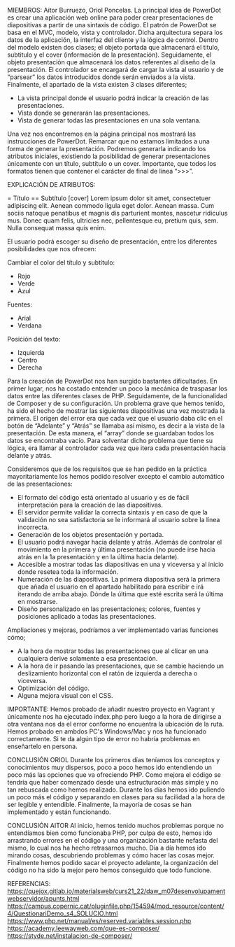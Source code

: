MIEMBROS: Aitor Burruezo, Oriol Poncelas.
La principal idea de PowerDot es crear una aplicación web online para poder crear presentaciones de diapositivas a partir de una sintaxis de código.
El patrón de PowerDot se basa en el MVC, modelo, vista y controlador. Dicha arquitectura separa los datos de la aplicación, la interfaz del cliente y la lógica de control. 
Dentro del modelo existen dos clases; el objeto portada que almacenará el titulo, subtitulo y el cover (información de la presentación). Seguidamente, el objeto presentación que almacenará los datos referentes al diseño de la presentación. 
El controlador se encargará de cargar la vista al usuario y de “parsear” los datos introducidos donde serán enviados a la vista.
Finalmente, el apartado de la vista existen 3 clases diferentes;
- La vista principal donde el usuario podrá indicar la creación de las presentaciones.
- Vista donde se generarán las presentaciones.
- Vista de generar todas las presentaciones en una sola ventana.
 
Una vez nos encontremos en la página principal nos mostrará las instrucciones de PowerDot. Remarcar que no estamos limitados a una forma de generar la presentación. Podremos generarla indicando los atributos iniciales, existiendo la posibilidad de generar presentaciones únicamente con un título, subtítulo o un cover. Importante, que todos los formatos tienen que contener el carácter de final de línea “>>>”.

EXPLICACIÓN DE ATRIBUTOS:

= Título 
== Subtítulo
[cover] Lorem ipsum dolor sit amet, consectetuer adipiscing elit. Aenean commodo ligula eget dolor. Aenean massa. Cum sociis natoque penatibus et magnis dis parturient montes, nascetur ridiculus mus. Donec quam felis, ultricies nec, pellentesque eu, pretium quis, sem. Nulla consequat massa quis enim.
>>>

El usuario podrá escoger su diseño de presentación, entre los diferentes posibilidades que nos ofrecen: 
 
Cambiar el color del título y subtítulo:
- Rojo
- Verde
- Azul

Fuentes:
- Arial
- Verdana

Posición del texto:
- Izquierda
- Centro
- Derecha

 
Para la creación de PowerDot nos han surgido bastantes dificultades. En primer lugar, nos ha costado entender un poco la mecánica de traspasar los datos entre las diferentes clases de PHP. Seguidamente, de la funcionalidad de Composer y de su configuración. 
Un problema grave que hemos tenido, ha sido el hecho de mostrar las siguientes diapositivas una vez mostrada la primera. El origen del error era que cada vez que el usuario daba clic en el botón de “Adelante” y “Atrás” se llamaba así mismo, es decir a la vista de la presentación. De esta manera, el “array” donde se guardaban todos los datos se encontraba vacío. Para solventar dicho problema que tiene su lógica, era llamar al controlador cada vez que itera cada presentación hacia delante y atrás.

Consideremos que de los requisitos que se han pedido en la práctica mayoritariamente los hemos podido resolver excepto el cambio automático de las presentaciones:
- El formato del código está orientado al usuario y es de fácil interpretación para la creación de las diapositivas. 
- El servidor permite validar la correcta sintaxis y en caso de que la validación no sea satisfactoria se le informará al usuario sobre la línea incorrecta. 
- Generación de los objetos presentación y portada.
- El usuario podrá navegar hacia delante y atrás. Además de controlar el movimiento en la primera y última presentación (no puede irse hacia atrás en la 1a presentación y en la última hacia delante).
- Accesible a mostrar todas las diapositivas en una y viceversa y al inicio donde resetea toda la información.
- Numeración de las diapositivas. La primera diapositiva será la primera que añada el usuario en el apartado habilitado para escribir e irá iterando de arriba abajo. Dónde la última que esté escrita será la última en mostrarse.
- Diseño personalizado en las presentaciones; colores, fuentes y posiciones aplicado a todas las presentaciones.
 
Ampliaciones y mejoras, podríamos a ver implementado varias funciones cómo;
- A la hora de mostrar todas las presentaciones que al clicar en una cualquiera derive solamente a esa presentación.
- A la hora de ir pasando las presentaciones, que se cambie haciendo un deslizamiento horizontal con el ratón de izquierda a derecha o viceversa. 
- Optimización del código.
- Alguna mejora visual con el CSS.

IMPORTANTE:
Hemos probado de añadir nuestro proyecto en Vagrant y únicamente nos ha ejecutado index.php pero luego a la hora de dirigirse a otra ventana nos da el error conforme no encuentra la ubicación de la ruta. Hemos probado en ambdos PC's Windows/Mac y nos ha funcionado correctamente. Si te da algún tipo de error no habría problemas en enseñartelo en persona.
 
CONCLUSIÓN ORIOL
Durante los primeros días teníamos los conceptos y conocimientos muy dispersos, poco a poco hemos ido entendiendo un poco más las opciones que va ofreciendo PHP. Como mejora el código se tendría que haber comenzado desde una estructuración más simple y no tan rebuscada como hemos realizado. Durante los días hemos ido puliendo un poco más el código y separando en clases para su facilidad a la hora de ser legible y entendible. Finalmente, la mayoría de cosas se han implementado y están funcionando.
 
CONCLUSIÓN AITOR
Al inicio, hemos tenido muchos problemas porque no entendíamos bien como funcionaba PHP, por culpa de esto, hemos ido arrastrando errores en el código y una organización bastante nefasta del mismo, lo cual nos ha hecho retrasarnos mucho. Día a día hemos ido mirando cosas, descubriendo problemas y cómo hacer las cosas mejor. Finalmente hemos podido sacar el proyecto adelante, la organización del código no ha sido la mejor pero hemos conseguido que todo funcione.
 
REFERENCIAS:
https://quejox.gitlab.io/materialsweb/curs21_22/daw_m07desenvolupamentwebservidor/apunts.html
https://campus.copernic.cat/pluginfile.php/154594/mod_resource/content/4/QuestionariDemo_s4_SOLUCIO.html
https://www.php.net/manual/es/reserved.variables.session.php
https://academy.leewayweb.com/que-es-composer/
https://styde.net/instalacion-de-composer/
